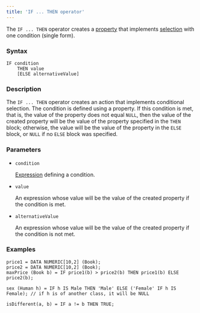 ```yaml
---
title: 'IF ... THEN operator'
---
```


The `IF ... THEN` operator creates a [property](Properties.md) that implements [selection](Selection_CASE_IF_MULTI_OVERRIDE_EXCLUSIVE_.md) with one condition (single form).

### Syntax

    IF condition 
        THEN value
        [ELSE alternativeValue]

### Description

The `IF ... THEN` operator creates an action that implements conditional selection. The condition is defined using a property. If this condition is met, that is, the value of the property does not equal `NULL`, then the value of the created property will be the value of the property specified in the `THEN` block; otherwise, the value will be the value of the property in the `ELSE` block, or `NULL` if no `ELSE` block was specified.

### Parameters

- `condition`

    [Expression](Expression.md) defining a condition. 

- `value`

    An expression whose value will be the value of the created property if the condition is met.

- `alternativeValue`

    An expression whose value will be the value of the created property if the condition is not met.

### Examples

```lsf
price1 = DATA NUMERIC[10,2] (Book);
price2 = DATA NUMERIC[10,2] (Book);
maxPrice (Book b) = IF price1(b) > price2(b) THEN price1(b) ELSE price2(b);

sex (Human h) = IF h IS Male THEN 'Male' ELSE ('Female' IF h IS Female); // if h is of another class, it will be NULL

isDifferent(a, b) = IF a != b THEN TRUE;
```
